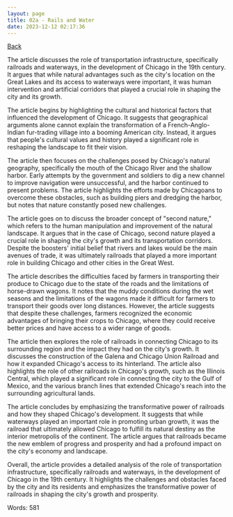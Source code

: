 ```yaml
---
layout: page
title: 02a - Rails and Water
date: 2023-12-12 02:17:36
---
```


[Back](./)


The article discusses the role of transportation infrastructure, specifically railroads and waterways, in the development of Chicago in the 19th century. It argues that while natural advantages such as the city's location on the Great Lakes and its access to waterways were important, it was human intervention and artificial corridors that played a crucial role in shaping the city and its growth.

The article begins by highlighting the cultural and historical factors that influenced the development of Chicago. It suggests that geographical arguments alone cannot explain the transformation of a French-Anglo-Indian fur-trading village into a booming American city. Instead, it argues that people's cultural values and history played a significant role in reshaping the landscape to fit their vision.

The article then focuses on the challenges posed by Chicago's natural geography, specifically the mouth of the Chicago River and the shallow harbor. Early attempts by the government and soldiers to dig a new channel to improve navigation were unsuccessful, and the harbor continued to present problems. The article highlights the efforts made by Chicagoans to overcome these obstacles, such as building piers and dredging the harbor, but notes that nature constantly posed new challenges.

The article goes on to discuss the broader concept of "second nature," which refers to the human manipulation and improvement of the natural landscape. It argues that in the case of Chicago, second nature played a crucial role in shaping the city's growth and its transportation corridors. Despite the boosters' initial belief that rivers and lakes would be the main avenues of trade, it was ultimately railroads that played a more important role in building Chicago and other cities in the Great West.

The article describes the difficulties faced by farmers in transporting their produce to Chicago due to the state of the roads and the limitations of horse-drawn wagons. It notes that the muddy conditions during the wet seasons and the limitations of the wagons made it difficult for farmers to transport their goods over long distances. However, the article suggests that despite these challenges, farmers recognized the economic advantages of bringing their crops to Chicago, where they could receive better prices and have access to a wider range of goods.

The article then explores the role of railroads in connecting Chicago to its surrounding region and the impact they had on the city's growth. It discusses the construction of the Galena and Chicago Union Railroad and how it expanded Chicago's access to its hinterland. The article also highlights the role of other railroads in Chicago's growth, such as the Illinois Central, which played a significant role in connecting the city to the Gulf of Mexico, and the various branch lines that extended Chicago's reach into the surrounding agricultural lands.

The article concludes by emphasizing the transformative power of railroads and how they shaped Chicago's development. It suggests that while waterways played an important role in promoting urban growth, it was the railroad that ultimately allowed Chicago to fulfill its natural destiny as the interior metropolis of the continent. The article argues that railroads became the new emblem of progress and prosperity and had a profound impact on the city's economy and landscape.

Overall, the article provides a detailed analysis of the role of transportation infrastructure, specifically railroads and waterways, in the development of Chicago in the 19th century. It highlights the challenges and obstacles faced by the city and its residents and emphasizes the transformative power of railroads in shaping the city's growth and prosperity.

Words: 581